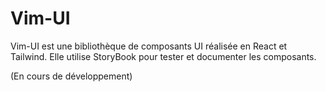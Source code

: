 # Vim-UI

Vim-UI est une bibliothèque de composants UI réalisée en React et Tailwind. Elle utilise StoryBook pour tester et documenter les composants.

(En cours de développement)